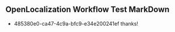 ## OpenLocalization Workflow Test MarkDown
* 485380e0-ca47-4c9a-bfc9-e34e200241ef thanks!

<!--HONumber=Jul16_HO2-->


